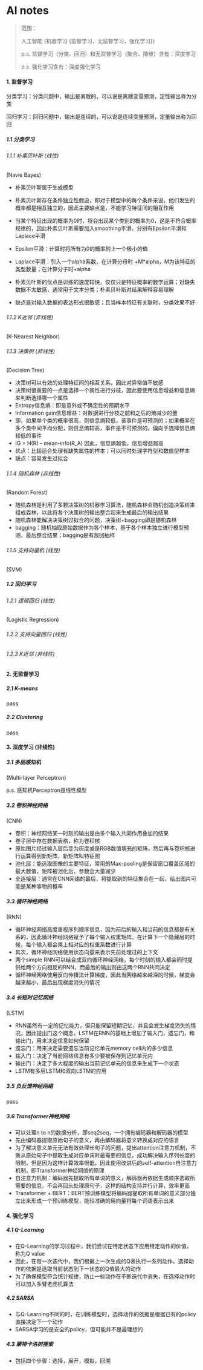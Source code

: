 # AI notes

> 范围：
>
> 人工智能 {机器学习 {监督学习，无监督学习，强化学习}}
>
> p.s. 监督学习（分类、回归）和无监督学习（聚合、降维）含有：深度学习
>
> p.s. 强化学习含有：深度强化学习

#### 1. 监督学习

分类学习：分类问题中，输出是离散的，可以说是离散变量预测，定性输出称为分类

回归学习：回归问题中，输出是连续的，可以说是连续变量预测，定量输出称为回归



##### 1.1 分类学习

###### 1.1.1 朴素贝叶斯 (线性)

(Navie Bayes)

- 朴素贝叶斯属于生成模型

- 朴素贝叶斯存在条件独立性假设，即对于模型中的每个条件来说，他们发生的概率都是相互独立的，因此主要缺点是，不能学习特征间的相互作用

- 当某个特征出现的概率为0时，将会出现某个类别的概率为0，这是不符合概率规律的，因此朴素贝叶斯需要加入smoothing平滑，分别有Epsilon平滑和Laplace平滑
- Epsilon平滑：计算时将所有为0的概率附上一个极小的值
- Laplace平滑：引入一个alpha系数，在计算分母时 +M*alpha，M为该特征的类型数量；在计算分子时+alpha
- 朴素贝叶斯的优点是训练的速度较快，仅仅只是特征概率的数学运算；对缺失数据不太敏感，通常用于文本分类；朴素贝叶斯对结果解释容易理解
- 缺点是对输入数据的表达形式很敏感；且当样本特征有关联时，分类效果不好



###### 1.1.2 K近邻 (非线性)

(K-Nearest Neighbor)



###### 1.1.3 决策树 (非线性)

(Decision Tree)

- 决策树可以有效的处理特征间的相互关系，因此对异常值不敏感
- 决策树很重要的一点是选择一个属性进行分枝，因此要使用信息增益和信息熵来判断选择哪一个属性
- Entropy信息熵：即是意外或不确定性的预期水平
- Information gain信息增益：对数据进行分枝之前和之后的熵减少的量
- 即，如果单个类的概率很高，则信息熵较低，该事件是可预测的；如果概率在多个类中间平均分配，则信息熵较高，事件是不可预测的。偏向于选择信息熵较低的事件
- IG = H(R) - mean-info(R_A) 因此，信息熵越低，信息增益越高
- 优点：比较适合处理有缺失属性的样本；可以同时处理字符型和数值型样本
- 缺点：容易发生过拟合



###### 1.1.4 随机森林 (非线性)

(Random Forest)

- 随机森林是利用了多颗决策树的机器学习算法，随机森林会随机创造决策树来组成森林，以此将各个决策树的输出整合起来生成最后的输出结果
- 随机森林能解决决策树过拟合的问题，决策树+bagging即是随机森林
- bagging：随机抽取原始数据作为各个样本，基于各个样本独立进行模型预测，最后整合结果；bagging是有放回抽样



###### 1.1.5 支持向量机 (线性)

(SVM)



##### 1.2 回归学习

###### 1.2.1 逻辑回归 (线性)

(Logistic Regression)



###### 1.2.2 支持向量回归 (线性)



###### 1.2.3 K近邻 (非线性)



#### 2. 无监督学习

##### 2.1 K-means

pass



##### 2.2 Clustering

pass



#### 3. 深度学习 (非线性)

##### 3.1 多层感知机

(Multi-layer Perceptron)

p.s. 感知机Perceptron是线性模型



##### 3.2 卷积神经网络

(CNN)

- 卷积：神经网络某一时刻的输出是由多个输入共同作用叠加的结果
- 卷子层中存在数据表格，称为卷积核
- 原始图片经过输入层后变为灰度或是RGB数值填充的矩阵，然后再与卷积核进行运算得到新矩阵，新矩阵叫特征图
- 池化层：能选取图像的主要特征，常用的Max-pooling是保留窗口覆盖区域的最大数值，矩阵被池化后，参数会大量减少
- 全连接层：通常在CNN网络的最后，将提取到的特征集合在一起，给出图片可能是某种事物的概率



##### 3.3 循环神经网络

(RNN)

- 循环神经网络高度重视序列顺序信息，因为前后的输入和当前的信息都是有关系的，因此循环神经网络赋予了每个输入权重矩阵，在计算下一个隐藏层的时候，每个输入都会乘上相对应的权重系数进行计算
- 其次，循环神经网络使用状态向量来表示先前处理过的上下文
- 两个simple RNN可以结合成双向循环神经网络，每个时刻的输入都会同时提供给两个方向相反的RNN，而最后的输出则由这两个RNN共同决定
- 循环神经网络使用反向传播法计算梯度，因此当网络越来越深的时候，梯度会越来越小，最后出现梯度消失的情况



##### 3.4 长短时记忆网络

(LSTM)

- RNN虽然有一定的记忆能力，但只能保留短期记忆，并且会发生梯度消失的情况，因此提出门这个概念，LSTM在RNN的基础上增加了输入门，遗忘门，和输出门，用来决定信息如何保留
- 遗忘门：用来决定需要遗忘当前记忆单元memory cell内的多少信息
- 输入门：决定了当前网络信息有多少要被保存到记忆单元内
- 输出门：决定了多大程度的输出当前记忆单元的信息来生成下一个状态
- LSTM有多层LSTM和双向LSTM的应用



##### 3.5 负反馈神经网络

pass



##### 3.6 Transformer神经网络

- 可以处理n to n的数据分析，即seq2seq，一个拥有编码器和解码器的模型
- 先由编码器提取原始句子的意义，再由解码器将意义转换成对应的语言
- 为了解决意义单元无法有效处理长句子的问题，提出attention注意力机制，不断从原始句子中提取生成对应单词时最需要的信息，成功解决输入序列长度的限制，但是因为这样计算效率很低，因此使用改进后的self-attention自注意力机制，即Transformer神经网络的原理
- 自注意力机制：编码器先提取所有单词的意义，解码器再依据生成顺序选取所需要的信息，不会再回头处理原句子，这样的结构支持并行计算，效率更高
- Transformer + BERT：BERT预训练模型将编码器提取所有单词的意义部分独立出来形成一个预训练模型，能较准确的用向量将每个词语表示出来



#### 4. 强化学习

##### 4.1 Q-Learning

- 在Q-Learning的学习过程中，我们尝试在特定状态下应用特定动作的价值，称为Q value
- 因此，在每一次迭代中，我们根据上一次生成的Q表执行一系列动作，选择动作的依据是选取当前状态到下一状态的Q值最大的动作
- 为了确保模型符合统计规律，防止一些动作在不断迭代中消失，在选择动作时可以加入多臂老虎机算法



##### 4.2 SARSA

- 与Q-Learning不同的时，在训练模型时，选择动作的依据是根据已有的policy直接决定下一个动作
- SARSA学习的是安全的policy，但可能并不是最理想的



##### 4.3 蒙特卡洛树搜索

- 包括四个步骤：选择，展开，模拟，回溯































